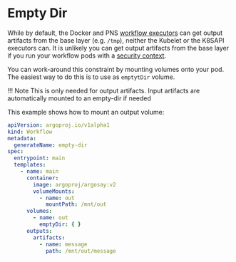 # Empty Dir

While by default, the Docker and PNS [workflow executors](workflow-executors.md) can get output artifacts from the base layer (e.g. `/tmp`), neither the Kubelet or the K8SAPI executors can. It is unlikely you can get output artifacts from the base layer if you run your workflow pods with a [security context](workflow-pod-security-context.md). 

You can work-around this constraint by mounting volumes onto your pod. The easiest way to do this is to use as `emptytDir` volume. 

!!! Note 
    This is only needed for output artifacts. Input artifacts are automatically mounted to an empty-dir if needed

This example shows how to mount an output volume: 

```yaml
apiVersion: argoproj.io/v1alpha1
kind: Workflow
metadata:
  generateName: empty-dir
spec:
  entrypoint: main
  templates:
    - name: main
      container:
        image: argoproj/argosay:v2
        volumeMounts:
          - name: out
            mountPath: /mnt/out
      volumes:
        - name: out
          emptyDir: { }
      outputs:
        artifacts:
          - name: message
            path: /mnt/out/message

```